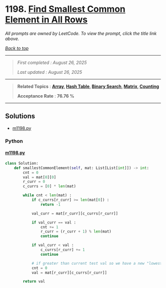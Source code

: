 # 1198. [Find Smallest Common Element in All Rows](<https://leetcode.com/problems/find-smallest-common-element-in-all-rows>)

*All prompts are owned by LeetCode. To view the prompt, click the title link above.*

*[Back to top](<../README.md>)*

------

> *First completed : August 26, 2025*
>
> *Last updated : August 26, 2025*

------

> **Related Topics** : **[Array](<by_topic/Array.md>), [Hash Table](<by_topic/Hash Table.md>), [Binary Search](<by_topic/Binary Search.md>), [Matrix](<by_topic/Matrix.md>), [Counting](<by_topic/Counting.md>)**
>
> **Acceptance Rate** : **76.76 %**

------

## Solutions

- [m1198.py](<../my-submissions/m1198.py>)
### Python
#### [m1198.py](<../my-submissions/m1198.py>)
```Python
class Solution:
    def smallestCommonElement(self, mat: List[List[int]]) -> int:
        cnt = 0
        val = mat[0][0]
        r_curr = 0
        c_currs = [0] * len(mat)

        while cnt < len(mat) :
            if c_currs[r_curr] >= len(mat[0]) : 
                return -1

            val_curr = mat[r_curr][c_currs[r_curr]]

            if val_curr == val :
                cnt += 1
                r_curr = (r_curr + 1) % len(mat)
                continue

            if val_curr < val :
                c_currs[r_curr] += 1
                continue

            # if greater than current test val so we have a new "lowest common" candidate
            cnt = 0
            val = mat[r_curr][c_currs[r_curr]]

        return val
```

